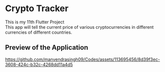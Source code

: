 # Crypto Tracker

This is my 11th Flutter Project
<br> This app will tell the current price of various cryptocurrencies in different currencies of different countries.

## Preview of the Application
https://github.com/manvendrasingh09/Codes/assets/113695456/8d39f3ec-3608-424c-b32c-4268dd11a4d5
